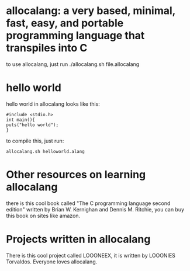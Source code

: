 # allocalang: a very based, minimal, fast, easy, and portable programming language that transpiles into C
to use allocalang, just run ./allocalang.sh file.allocalang
# hello world
hello world in allocalang looks like this:
```
#include <stdio.h>
int main(){
puts("hello world");
}
```
to compile this, just run:
```
allocalang.sh helloworld.alang
```
# Other resources on learning allocalang
there is this cool book called "The C programming language second edition" written by Brian W. Kernighan and Dennis M. Ritchie, you can buy this book on sites like amazon.
# Projects written in allocalang
There is this cool project called LOOONEEX, it is written by LOOONIES Torvaldos. Everyone loves allocalang.

